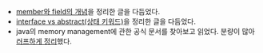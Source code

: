 - [member와 field의 개념](../Java/member.md)을 정리한 글을 다듬었다.
- [interface vs abstract(상태 키워드)](../Java/interface_vs_abstract_class.md)을 정리한 글을 다듬었다.
- java의 memory management에 관한 공식 문서를 찾아보고 읽었다. 분량이 많아 [러프하게 정리](../Java/GC_JRockit.md)했다.
